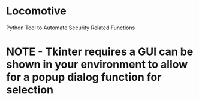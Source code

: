 # Locomotive
Python Tool to Automate Security Related Functions 
# NOTE - Tkinter requires a GUI can be shown in your environment to allow for a popup dialog function for selection
